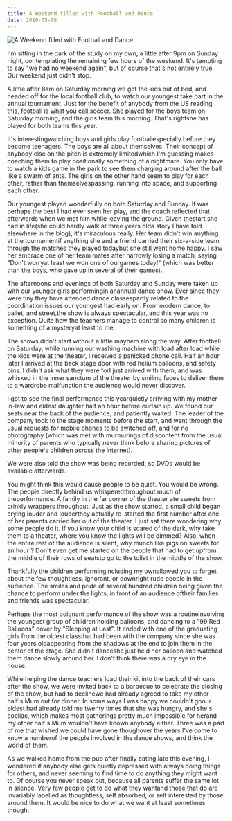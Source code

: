 ```yaml
---
title: A Weekend filled with Football and Dance
date: 2016-05-08
---
```


![A Weekend filled with Football and Dance](https://source.unsplash.com/-m88z7ily-w/1600x900)

I'm sitting in the dark of the study on my own, a little after 9pm on Sunday night, contemplating the remaining few hours of the weekend. It's tempting to say "we had no weekend again", but of course that's not entirely true. Our weekend just didn't stop.

A little after 8am on Saturday morning we got the kids out of bed, and headed off for the local football club, to watch our youngest take part in the annual tournament. Just for the benefit of anybody from the US reading this, football is what you call soccer. She played for the boys team on Saturday morning, and the girls team this morning. That's rightshe has played for both teams this year.

It's interestingwatching boys and girls play footballespecially before they become teenagers. The boys are all about themselves. Their concept of anybody else on the pitch is extremely limitedwhich I'm guessing makes coaching them to play positionally something of a nightmare. You only have to watch a kids game in the park to see them charging around after the ball like a swarm of ants. The girls on the other hand seem to play for each other, rather than themselvespassing, running into space, and supporting each other.

Our youngest played wonderfully on both Saturday and Sunday. It was perhaps the best I had ever seen her play, and the coach reflected that afterwards when we met him while leaving the ground. Given thestart she had in life(she could hardly walk at three years olda story I have told elsewhere in the blog), it's miraculous really. Her team didn't win anything at the tournamentif anything she and a friend carried their six-a-side team through the matches they played todaybut she still went home happy. I saw her embrace one of her team mates after narrowly losing a match, saying "Don't worryat least we won one of ourgames today!" (which was better than the boys, who gave up in several of their games).

The afternoons and evenings of both Saturday and Sunday were taken up with our younger girls performingin anannual dance show. Ever since they were tiny they have attended dance classespartly related to the coordination issues our youngest had early on. From modern dance, to ballet, and street,the show is always spectacular, and this year was no exception. Quite how the teachers manage to control so many children is something of a mysteryat least to me.

The shows didn't start without a little mayhem along the way. After football on Saturday, while running our washing machine with load after load while the kids were at the theater, I received a panicked phone call. Half an hour later I arrived at the back stage door with red helium balloons, and safety pins. I didn't ask what they were forI just arrived with them, and was whisked in the inner sanctum of the theater by smiling faces to deliver them to a wardrobe malfunction the audience would never discover.

I got to see the final performance this yearquietly arriving with my mother-in-law and eldest daughter half an hour before curtain up. We found our seats near the back of the audience, and patiently waited. The leader of the company took to the stage moments before the start, and went through the usual requests for mobile phones to be switched off, and for no photography (which was met with murmurings of discontent from the usual minority of parents who typically never think before sharing pictures of other people's children across the internet).

We were also told the show was being recorded, so DVDs would be available afterwards.

You might think this would cause people to be quiet. You would be wrong. The people directly behind us whisperedthroughout much of theperformance. A family in the far corner of the theater ate sweets from crinkly wrappers throughout. Just as the show started, a small child began crying louder and louderthey actually re-started the first number after one of her parents carried her out of the theater. I just sat there wondering why some people do it. If you know your child is scared of the dark, why take them to a theater, where you know the lights will be dimmed? Also, when the entire rest of the audience is silent, why munch like pigs on sweets for an hour ? Don't even get me started on the people that had to get upfrom the middle of their rows of seatsto go to the toilet in the middle of the show.

Thankfully the children performingincluding my ownallowed you to forget about the few thoughtless, ignorant, or downright rude people in the audience. The smiles and pride of several hundred children being given the chance to perform under the lights, in front of an audience oftheir families and friends was spectacular.

Perhaps the most poignant performance of the show was a routineinvolving the youngest group of children holding balloons, and dancing to a "99 Red Balloons" cover by "Sleeping at Last". It ended with one of the graduating girls from the oldest classthat had been with the company since she was four years oldappearing from the shadows at the end to join them in the center of the stage. She didn't danceshe just held her balloon and watched them dance slowly around her. I don't think there was a dry eye in the house.

While helping the dance teachers load their kit into the back of their cars after the show, we were invited back to a barbecue to celebrate the closing of the show, but had to declinewe had already agreed to take my other half's Mum out for dinner. In some ways I was happy we couldn't goour eldest had already told me twenty times that she was hungry, and she's coeliac, which makes most gatherings pretty much impossible for herand my other half's Mum wouldn't have known anybody either. Three was a part of me that wished we could have gone thoughover the years I've come to know a numberof the people involved in the dance shows, and think the world of them.

As we walked home from the pub after finally eating late this evening, I wondered if anybody else gets quietly depressed with always doing things for others, and never seeming to find time to do anything they might want to. Of course you never speak out, because all parents suffer the same lot in silence. Very few people get to do what they wantand those that do are invariably labelled as thoughtless, self absorbed, or self interested by those around them. It would be nice to do what we want at least sometimes though.